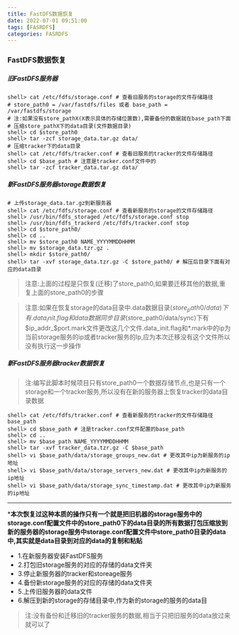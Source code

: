 ```yaml
---
title: FastDFS数据恢复
date: 2022-07-01 09:51:00
tags: [FASRDFS]
categories: FASRDFS
---
```


### FastDFS数据恢复

##### 旧FastDFS服务器

```
shell> cat /etc/fdfs/storage.conf # 查看旧服务的storage的文件存储路径
# store_path0 = /var/fastdfs/files 或者 base_path = /var/fastdfs/storage
# 注:如果没有store_pathX(X表示具体的存储位置数),需要备份的数据就在base_path下面
# 压缩store_pathX下的data目录(文件数据目录)
shell> cd $store_path0
shell> tar -zcf storage_data.tar.gz data/
# 压缩tracker下的data目录
shell> cat /etc/fdfs/tracker.conf # 查看旧服务的tracker的文件存储路径
shell> cd $base_path # 注意是tracker.conf文件中的
shell> tar -zcf tracker_data.tar.gz data/
```

##### 新FastDFS服务器storage数据恢复

```
# 上传storage_data.tar.gz到新服务器
shell> cat /etc/fdfs/storage.conf # 查看新服务的storage的文件存储路径
shell> /usr/bin/fdfs_storaged /etc/fdfs/storage.conf stop
shell> /usr/bin/fdfs_trackerd /etc/fdfs/tracker.conf stop
shell> cd $store_path0/
shell> cd ..
shell> mv $store_path0 NAME_YYYYMMDDHHMM
shell> mv $storage_data.tzr.gz .
shell> mkdir $store_path0/
shell> tar -xvf storage_data.tzr.gz -C $store_path0/ # 解压后目录下面有对应的data目录
```

> 注意:上面的过程是只恢复(迁移)了store_path0,如果要迁移其他的数据,重复上面的store_path0的步骤

> 注意:如果在恢复storage的data目录中.data数据目录($store_path0/data)下有.data_init.flag和data数据同步目录($store_path0/data/sync)下有$ip_addr_$port.mark文件更改这几个文件.data_init.flag和*.mark中的ip为当前storage服务的ip或者tracker服务的Ip,应为本次迁移没有这个文件所以没有执行这一步操作

##### 新FastDFS服务器tracker数据恢复

> 注:编写此脚本时候项目只有store_path0一个数据存储节点,也是只有一个storage和一个tracker服务,所以没有在新的服务器上恢复tracker的data目录数据

```
shell> cat /etc/fdfs/tracker.conf # 查看新服务的tracker的文件存储路径 base_path
shell> cd $base_path # 注是tracker.conf文件配置的base_path
shell> cd ..
shell> mv $base_path NAME_YYYYMMDDHHMM
shell> tar -xvf tracker_data.tzr.gz -C $base_path
shell> vi $base_path/data/storage_groups_new.dat # 更改其中ip为新服务的ip地址
shell> vi $base_path/data/storage_servers_new.dat # 更改其中ip为新服务的ip地址
shell> vi $base_path/data/storage_sync_timestamp.dat # 更改其中ip为新服务的ip地址
```

---

***本次恢复过这种本质的操作只有一个就是把旧机器的storage服务中的storage.conf配置文件中的store_path0下的data目录的所有数据打包压缩放到新的服务器的storage服务中storage.conf配置文件中store_path0目录的data中,其实就是data目录到对应的data的复制和粘贴**

- 1.在新服务器安装FastDFS服务 
- 2.打包旧storage服务的对应的存储的data文件夹 
- 3.停止新服务器的tracker和storeage服务 
- 4.备份新storage服务的对应的存储的data文件夹 
- 5.上传旧服务器的data文件 
- 6.解压到新的storage的存储目录中,作为新的storage的服务的data目

> 注:没有备份和迁移旧的tracker服务的数据,相当于只把旧服务的data放过来就可以了